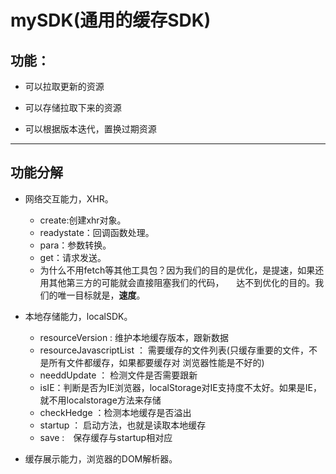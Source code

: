 # mySDK(通用的缓存SDK)

## 功能：

- 可以拉取更新的资源

- 可以存储拉取下来的资源

- 可以根据版本迭代，置换过期资源

- - -
## 功能分解

- 网络交互能力，XHR。

    - create:创建xhr对象。
    - readystate：回调函数处理。
    - para：参数转换。
    - get：请求发送。
    - 为什么不用fetch等其他工具包？因为我们的目的是优化，是提速，如果还用其他第三方的可能就会直接阻塞我们的代码，
      达不到优化的目的。我们的唯一目标就是，**速度**。

- 本地存储能力，localSDK。

	- resourceVersion : 维护本地缓存版本，跟新数据
	- resourceJavascriptList ： 需要缓存的文件列表(只缓存重要的文件，不是所有文件都缓存，如果都要缓存对
		浏览器性能是不好的)
	- needdUpdate ： 检测文件是否需要跟新
	- isIE：判断是否为IE浏览器，localStorage对IE支持度不太好。如果是IE，就不用localstorage方法来存储
	- checkHedge ：检测本地缓存是否溢出
	- startup ： 启动方法，也就是读取本地缓存
	- save :　保存缓存与startup相对应
	

- 缓存展示能力，浏览器的DOM解析器。
